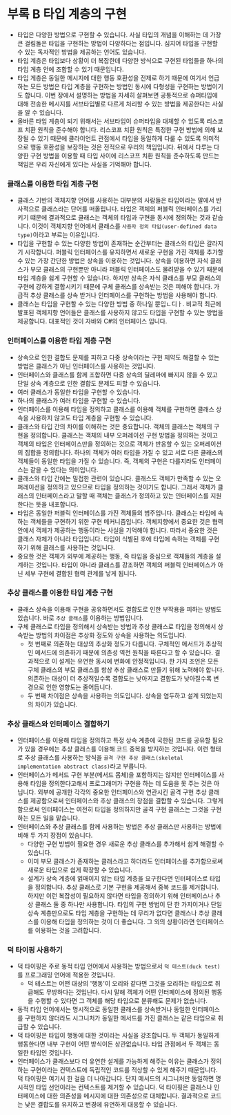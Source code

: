 # 부록 B 타입 계층의 구현

- 타입은 다양한 방법으로 구현할 수 있습니다. 사실 타입의 개념을 이해하는 데 가장 큰 걸림돌은 타입을 구현하는 방법이 다양하다는 점입니다. 심지어 타입을 구현할 수 있는 독자적인 방법을 제공하는 언어도 있습니다.
- 타입 계층은 타입보다 상황이 더 복잡한데 다양한 방식으로 구현된 타입들을 하나의 타입 계층 안에 조합할 수 있기 때문입니다.
- 타입 게층은 동일한 메시지에 대한 행동 호환성을 전제로 하기 때문에 여기서 언급하는 모든 방법은 타입 계층을 구현하는 방법인 동시에 다형성을 구현하는 방법이기도 합니다. 이번 장에서 설명하는 방법을 자세히 살펴보면 공통적으로 슈퍼타입에 대해 전송한 메시지를 서브타입별로 다르게 처리할 수 있는 방법을 제공한다는 사실을 알 수 있습니다.
- 올바른 타입 계층이 되기 위해서는 서브타입이 슈퍼타입을 대체할 수 있도록 리스코프 치환 원칙을 준수해야 합니다. 리스코프 치환 원칙은 특정한 구현 방법에 의해 보장될 수 있기 때문에 클라이언트 관점에서 타입을 동일하게 다룰 수 있도록 의미적으로 행동 호환성을 보장하는 것은 전적으로 우리의 책임입니다. 뒤에서 다루는 다양한 구현 방법을 이용할 때 타입 사이에 리스코프 치환 원칙을 준수하도록 만드는 책임은 우리 자신에게 있다는 사실을 기억해야 합니다.

### 클래스를 이용한 타입 계층 구현

- 클래스 기반의 객체지향 언어를 사용하는 대부분의 사람들은 타입이라는 말에서 반사적으로 클래스라는 단어를 떠올립니다. 타입은 객체의 퍼블릭 인터페이스를 가리키기 떄문에 결과적으로 클래스는 객체의 타입과 구현을 동시에 정의하는 것과 같습니다. 이것이 객체지향 언어에서 클래스를 `사용자 정의 타입(user-defined data type)`이라고 부르는 이유입니다.
- 타입을 구현할 수 있는 다양한 방법이 존재하는 순간부터는 클래스와 타입은 갈라지기 시작합니다. 퍼블릭 인터페이스를 유지하면서 새로운 구현을 가진 객체를 추가할 수 있는 가장 간단한 방법은 상속을 이용하는 것입니다. 상속을 이용하면 자식 클래스가 부모 클래스의 구현뿐만 아니라 퍼블릭 인터페이스도 물려받을 수 있기 때문에 타입 계층을 쉽게 구현할 수 있습니다. 하지만 상속은 자식 클래스를 부모 클래스의 구현에 강하게 결합시키기 때문에 구체 클래스를 상속받는 것은 피해야 합니다. 가급적 추상 클래스를 상속 받거나 인터페이스를 구현하는 방법을 사용해야 합니다.
- 클래스는 타입을 구현할 수 있는 다양한 방법 중 하나일 뿐입ㄴ디ㅏ. 비교적 최근에 발표된 객체지향 언어들은 클래스를 사용하지 않고도 타입을 구현할 수 있는 방법을 제공합니다. 대표적인 것이 자바와 C#의 인터페이스 입니다.

### 인터페이스를 이용한 타입 계층 구현

- 상속으로 인한 결합도 문제를 피하고 다중 상속이라는 구현 제약도 해결할 수 있는 방법은 클래스가 아닌 인터페이스를 사용하는 것입니다.
- 인터페이스와 클래스를 함께 조합하면 다중 상속의 딜레마에 빠지지 않을 수 있고 단일 상속 계층으로 인한 결합도 문제도 피할 수 있습니다.
- 여러 클래스가 동일한 타입을 구현할 수 있습니다.
- 하나의 클래스가 여러 타입을 구현할 수 있습니다.
- 인터페이스를 이용해 타입을 정의하고 클래스를 이용해 객체를 구현하면 클래스 상속을 사용하지 않고도 타입 계층을 구현할 수 있습니다.
- 클래스와 타입 간의 차이를 이해하는 것은 중요합니다. 객체의 클래스는 객체의 구현을 정의합니다. 클래스는 객체의 내부 오퍼레이션 구현 방법을 정의하는 것이고 객체의 타입은 인터페이스만을 정의하는 것으로 객체가 반응할 수 있는 오퍼레이션의 집합을 정의합니다. 하나의 객체가 여러 타입을 가질 수 있고 서로 다른 클래스의 객체들이 동일한 타입을 가질 수 있습니다. 즉, 객체의 구현은 다를지라도 인터페이스는 같을 수 있다는 의미입니다.
- 클래스와 타입 간에는 밀접한 관련이 있습니다. 클래스도 객체가 만족할 수 있는 오퍼레이션을 정의하고 있으므로 타입을 정의하는 것이기도 합니다. 그래서 객체가 클래스의 인터페이스라고 말할 때 객체는 클래스가 정의하고 있는 인터페이스를 지원한다는 뜻을 내포합니다.
- 타입은 동일한 퍼블릭 인터페이스를 가진 객체들의 범주입니다. 클래스는 타입에 속하는 객체들을 구현하기 위한 구현 메커니즘입니다. 객체지향에서 중요한 것은 협력 안에서 객체가 제공하는 행동이라는 사실을 기억해야 합니다. 따라서 중요한 것은 클래스 자체가 아니라 타입입니다. 타입이 식별된 후에 타입에 속하는 객체를 구현하기 위해 클래스를 사용하는 것입니다.
- 중요한 것은 객체가 외부에 제공하는 행동, 즉 타입을 중심으로 객체들의 계층을 설계하는 것입니다. 타입이 아니라 클래스를 강조하면 객체의 퍼블릭 인터페이스가 아닌 세부 구현에 결합된 협력 관계를 낳게 됩니다.

### 추상 클래스를 이용한 타입 계층 구현

- 클래스 상속을 이용해 구현을 공유하면서도 결합도로 인한 부작용을 피하는 방법도 있습니다. 바로 `추상 클래스`를 이용하는 방법입니다.
- 구체 클래스로 타입을 정의해서 상속받는 방법과 추상 클래스로 타입을 정의해서 상속받는 방법의 차이점은 추상화 정도와 상속을 사용하는 의도입니다.
  - 첫 번째로 의존하는 대상의 추상화 정도가 다릅니다. 구체적인 메서드가 추상적인 메서드에 의존하기 때문에 의존성 역전 원칙을 따른다고 할 수 있습니다. 결과적으로 이 설계는 유연한 동시에 변화에 안정적입니다. 한 가지 조언은 모든 구체 클래스의 부모 클래스를 항상 추상 클래스로 만들기 위해 노력해야 합니다. 의존하는 대상이 더 추상적일수록 결합도는 낮아지고 결합도가 낮아질수록 변경으로 인한 영향도는 줄어듭니다.
  - 두 번째 차이점은 상속을 사용하는 의도입니다. 상속을 염두하고 설계 되었는지의 차이가 있습니다.

### 추상 클래스와 인터페이스 결합하기

- 인터페이스를 이용해 타입을 정의하고 특정 상속 계층에 국한된 코드를 공유할 필요가 있을 경우에는 추상 클래스를 이용해 코드 중복을 방지하는 것입니다. 이런 형태로 추상 클래스를 사용하는 방식을 `골격 구현 추상 클래스(skeletal implementation abstract class)`라고 부릅니다.
- 인터페이스가 메서드 구현 부분(메서드 몸체)을 포함하지는 않지만 인터페이스를 사용해 타입을 정의한다고해서 프로그래머가 구현을 하는 데 도움을 못 주는 것은 아닙니다. 외부에 공개한 각각의 중요한 인터페이스와 연관시킨 골격 구현 추상 클래스를 제공함으로써 인터페이스와 추상 클래스의 장점을 결합할 수 있습니다. 그렇게 함으로써 인터페이스는 여전히 타입을 정의하지만 골격 구현 클래스는 그것을 구현하는 모든 일을 맡습니다.
- 인터페이스와 추상 클래스를 함께 사용하는 방법은 추상 클래스만 사용하는 방법에 비해 두 가지 장점이 있습니다.
  - 다양한 구현 방법이 필요한 경우 새로운 추상 클래스를 추가해서 쉽게 해결할 수 있습니다.
  - 이미 부모 클래스가 존재하는 클래스라고 하더라도 인터페이스를 추가함으로써 새로운 타입으로 쉽게 확장할 수 있습니다.
  - 설계가 상속 계층에 얽매이지 않는 타입 계층을 요구한다면 인터페이스로 타입을 정의합니다. 추상 클래스로 기본 구현을 제공해서 중복 코드를 제거합니다. 하지만 이런 복잡성이 필요하지 않다면 타입을 정의하기 위해 인터페이스나 추상 클래스 둘 중 하나만 사용합니다. 타입의 구현 방법이 단 한 가지이거나 단일 상속 계층만으로도 타입 계층을 구현하는 데 무리가 없다면 클래스나 추상 클래스를 이용해 타입을 정의하는 것이 더 좋습니다. 그 외의 상황이라면 인터페이스를 이용하는 것을 고려합니다.

### 덕 타이핑 사용하기

- 덕 타이핑은 주로 동적 타입 언어에서 사용하는 방법으로서 `덕 테스트(duck test)`를 프로그래밍 언어에 적용한 것입니다.
  - 덕 테스트는 어떤 대상의 '행동'이 오리와 같다면 그것을 오리하는 타입으로 취급해도 무방하다는 것입닌다. 다시 말해 객체가 어떤 인터페이스에 정의된 행동을 수행할 수 있다면 그 객체를 해당 타입으로 분류해도 문제가 없습니다.
- 동적 타입 언어에서는 명시적으로 동일한 클래스를 상속받거나 동일한 인터페이스를 구현하지 않더라도 시그니처가 동일한 메서드를 가진 클래스는 같은 타입으로 취급할 수 있습니다.
- 덕 타이핑은 타입이 행동에 대한 것이라는 사실을 강조합니다. 두 객체가 동일하게 행동한다면 내부 구현이 어떤 방식이든 상관없습니다. 타입 관점에서 두 객체는 동일한 타입인 것입니다.
- 인터페이스가 클래스보다 더 유연한 설계를 가능하게 해주는 이유는 클래스가 정의하는 구현이라는 컨텍스트에 독립적인 코드를 적상할 수 있게 해주기 때문입니다. 덕 타이핑은 여기서 한 걸음 더 나아갑니다. 단지 메서드의 시그니처만 동일하면 명시적인 타입 선언이라는 컨텍스트를 제거할 수 있습니다. 덕 타이핑은 클래스나 인터페이스에 대한 의존성을 메시지에 대한 의존성으로 대체합니다. 결과적으로 코드는 낮은 결합도를 유지하고 변경에 유연하게 대응할 수 있습니다.
